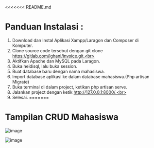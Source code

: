 <<<<<<< README.md
# Panduan Instalasi :

1. Download dan Instal Aplikasi Xampp/Laragon dan Composer di Komputer.<br>
2. Clone source code tersebut dengan git clone https://gitlab.com/lghani/invoice.git.<br>
3. Aktifkan Apache dan MySQL pada Laragon.<br>
4. Buka heidisql, lalu buka session.<br>
5. Buat database baru dengan nama mahasiswa.<br>
6. Import database aplikasi ke dalam database mahasiswa.(Php artisan Migrate)<br>
7. Buka terminal di dalam project, ketikan php artisan serve.<br>
8. Jalankan project dengan ketik http://127.0.0.1:8000/.<br>
10. Selesai.
=======
# Tampilan CRUD Mahasiswa

![image](https://github.com/user-attachments/assets/7e47ad4b-d588-40c8-bf9f-b745efb2d1ad)

![image](https://github.com/user-attachments/assets/1fe3caf7-b11f-4c74-9ef9-d2d3d22c9016)


